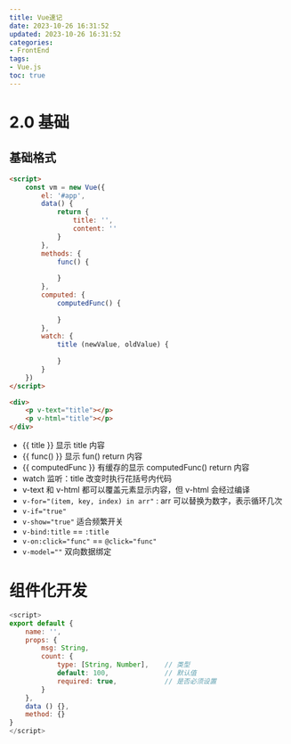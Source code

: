 ```yaml
---
title: Vue速记
date: 2023-10-26 16:31:52
updated: 2023-10-26 16:31:52
categories:
- FrontEnd
tags:
- Vue.js
toc: true
---
```


# 2.0 基础

## 基础格式

```html
<script>
	const vm = new Vue({
		el: '#app',
		data() {
			return {
				title: '',
				content: ''
			}
		},
		methods: {
			func() {
				
			}
		},
		computed: {
			computedFunc() {
			
			}
		},
		watch: {
			title (newValue, oldValue) {
				
			}
		}
	})
</script>

<div>
	<p v-text="title"></p>
	<p v-html="title"></p>
</div>
```

- {{ title }} 显示 title 内容
- {{ func() }} 显示 fun() return 内容
- {{ computedFunc }} 有缓存的显示 computedFunc() return 内容
- watch 监听：title 改变时执行花括号内代码
- v-text 和 v-html 都可以覆盖元素显示内容，但 v-html 会经过编译
- `v-for="(item, key, index) in arr"` : arr 可以替换为数字，表示循环几次
- `v-if="true"` 
- `v-show="true"` 适合频繁开关
- `v-bind:title` == `:title`
- `v-on:click="func"` == `@click="func"`
- `v-model=""` 双向数据绑定

# 组件化开发

```JavaScript
<script>
export default {
	name: '',
	props: {
		msg: String,
		count: {
			type: [String, Number],    // 类型
			default: 100,              // 默认值
			required: true,            // 是否必须设置
		}
	},
	data () {},
	method: {}
}
</script>
```